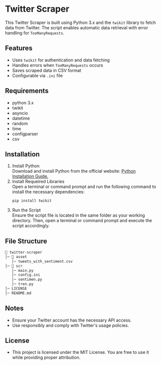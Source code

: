 # Twitter Scraper
This Twitter Scraper is built using Python 3.x and the `twikit` library to fetch data from Twitter. The script enables automatic data retrieval with error handling for `TooManyRequests`.

## Features
- Uses `twikit` for authentication and data fetching
- Handles errors when `TooManyRequests` occurs
- Saves scraped data in CSV format
- Configurable via `.ini` file

## Requirements
- python 3.x
- twikit 
- asyncio 
- datetime 
- random 
- time 
- configparser
- csv 

## Installation
1. Install Python  
   Download and install Python from the official website: [Python Installation Guide.](https://docs.python.org/3/using/index.html)  
2. Install Requeired Libraries  
   Open a terminal or command prompt and run the following command to install the necessary dependencies:  
   ```sh
   pip install twikit
   ```  
3. Run the Script  
   Ensure the script file is located in the same folder as your working directory. Then, open a terminal or command prompt and execute the script accordingly. 

## File Structure
```sh
📂 twitter-scraper
│─ 📂 asset
   │─ tweets_with_sentiment.csv
│─ 📂 scr
   │─ main.py
   │─ config.ini
   │─ sentimen.py
   │─ tren.py
│─ LICENSE 
│─ README.md
```

## Notes
- Ensure your Twitter account has the necessary API access.
- Use responsibly and comply with Twitter's usage policies. 

## License
- This project is licensed under the MIT License. You are free to use it while providing proper attribution.
